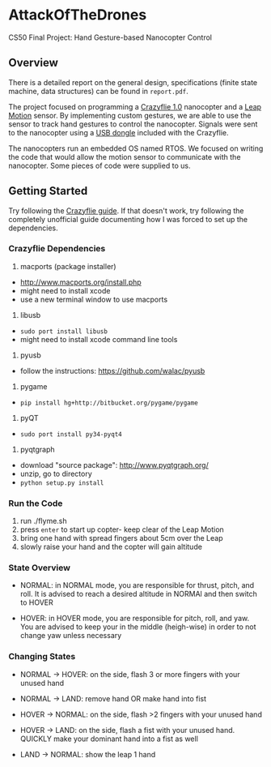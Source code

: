 # AttackOfTheDrones
CS50 Final Project: Hand Gesture-based Nanocopter Control

## Overview

There is a detailed report on the general design, specifications (finite state machine, data structures) can be found in `report.pdf`.

The project focused on programming a [Crazyflie 1.0](https://www.bitcraze.io/crazyflie/) nanocopter and a [Leap Motion](https://www.leapmotion.com/) sensor. By implementing custom gestures, we are able to use the sensor to track hand gestures to control the nanocopter. Signals were sent to the nanocopter using a [USB dongle](https://www.bitcraze.io/2012/02/the-crazyradio-dongle/) included with the Crazyflie.

The nanocopters run an embedded OS named RTOS. We focused on writing the code that would allow the motion sensor to communicate with the nanocopter. Some pieces of code were supplied to us.

## Getting Started
Try following the [Crazyflie guide](https://github.com/bitcraze/crazyflie-clients-python/blob/master/README.md). If that doesn't work, try following the completely unofficial guide documenting how I was forced to set up the dependencies.

### Crazyflie Dependencies
1. macports (package installer)
  - http://www.macports.org/install.php
  - might need to install xcode
  - use a new terminal window to use macports
1. libusb
  - `sudo port install libusb`
  - might need to install xcode command line tools
1. pyusb
  - follow the instructions: https://github.com/walac/pyusb
1. pygame
  - `pip install hg+http://bitbucket.org/pygame/pygame`
1. pyQT
  - `sudo port install py34-pyqt4`
1. pyqtgraph
  - download "source package": http://www.pyqtgraph.org/
  - unzip, go to directory
  - `python setup.py install`

### Run the Code
1. run ./flyme.sh
1. press `enter` to start up copter- keep clear of the Leap Motion
1. bring one hand with spread fingers about 5cm over the Leap
1. slowly raise your hand and the copter will gain altitude

### State Overview

- NORMAL: in NORMAL mode, you are responsible for thrust, pitch, and roll. It is advised to reach a desired altitude in NORMAl and then switch to HOVER

- HOVER: in HOVER mode, you are responsible for pitch, roll, and yaw. You are advised to keep your in the middle (heigh-wise) in order to not change yaw unless necessary

### Changing States

- NORMAL -> HOVER: on the side, flash 3 or more fingers with your unused hand
- NORMAL -> LAND: remove hand OR make hand into fist

- HOVER -> NORMAL: on the side, flash >2 fingers with your unused hand
- HOVER -> LAND: on the side, flash a fist with your unused hand. QUICKLY make your dominant hand into a fist as well

- LAND -> NORMAL: show the leap 1 hand
